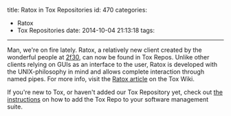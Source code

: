 title: Ratox in Tox Repositories
id: 470
categories:
  - Ratox
  - Tox Repositories
date: 2014-10-04 21:13:18
tags:
---

Man, we're on fire lately. Ratox, a relatively new client created by the wonderful people at [2f30](www.2f30.org), can now be found in Tox Repos. Unlike other clients relying on GUIs as an interface to the user, Ratox is developed with the UNIX-philosophy in mind and allows complete interaction through named pipes. For more info, visit the [Ratox article](https://wiki.tox.im/Ratox) on the Tox Wiki.
<!-- more -->
If you're new to Tox, or haven't added our Tox Repository yet, check out [the instructions](https://wiki.tox.im/Binaries#Repositories) on how to add the Tox Repo to your software management suite.

